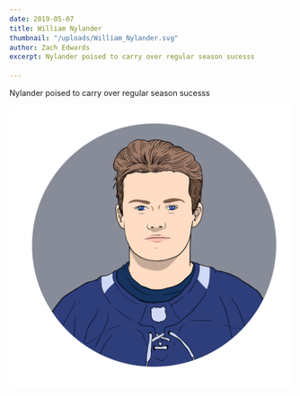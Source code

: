 ```yaml
---
date: 2019-05-07
title: William Nylander
thumbnail: "/uploads/William_Nylander.svg"
author: Zach Edwards
excerpt: Nylander poised to carry over regular season sucesss

---
```

Nylander poised to carry over regular season sucesss 

![](/uploads/William_Nylander.svg)